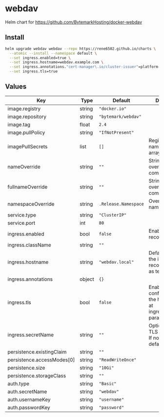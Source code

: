 # webdav

Helm chart for https://github.com/BytemarkHosting/docker-webdav

## Install
```bash
helm upgrade webdav webdav --repo https://rene6502.github.io/charts \
  --atomic --install --namespace default \
  --set ingress.enabled=true \
  --set ingress.hostname=webdav.example.com \
  --set ingress.annotations."cert-manager\.io/cluster-issuer"=platform-issuer \
  --set ingress.tls=true
```

## Values

| Key | Type | Default | Description |
|-----|------|---------|-------------|
| image.registry | string | `"docker.io"` |  |
| image.repository | string | `"bytemark/webdav"` |  |
| image.tag | float | `2.4` |  |
| image.pullPolicy | string | `"IfNotPresent"` |  |
| imagePullSecrets | list | `[]` | Registry secret names as an array |
| nameOverride | string | `""` | String to partially override common.fullname |
| fullnameOverride | string | `""` | String to fully override common.fullname |
| namespaceOverride | string | `.Release.Namespace` | Override the namespace |
| service.type | string | `"ClusterIP"` |  |
| service.port | int | `80` |  |
| ingress.enabled | bool | `false` | Enable ingress record generation |
| ingress.className | string | `""` |  |
| ingress.hostname | string | `"webdav.local"` | Default host for the ingress record (evaluated as template) |
| ingress.annotations | object | `{}` |  |
| ingress.tls | bool | `false` | Enable TLS configuration for the host defined at ingress.hostname parameter |
| ingress.secretName | string | `""` | Optional custom TLS secret name. If not set, defaults to "<hostname>-tls". |
| persistence.existingClaim | string | `""` |  |
| persistence.accessModes[0] | string | `"ReadWriteOnce"` |  |
| persistence.size | string | `"10Gi"` |  |
| persistence.storageClass | string | `""` |  |
| auth.type | string | `"Basic"` |  |
| auth.secretName | string | `"webdav"` |  |
| auth.usernameKey | string | `"username"` |  |
| auth.passwordKey | string | `"password"` |  |

